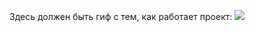 Здесь должен быть гиф с тем, как работает проект:
![](https://i.pinimg.com/originals/e4/f7/5a/e4f75a8e8682efc092039611e6333603.gif)
